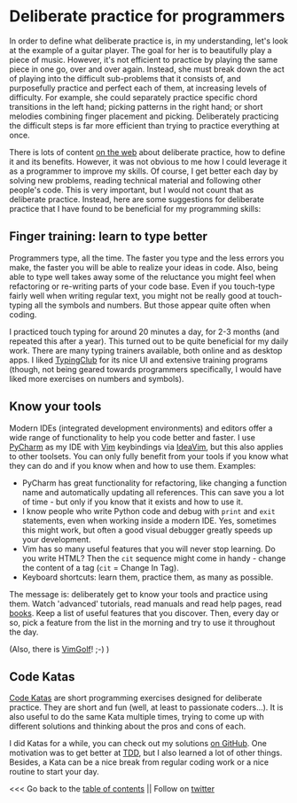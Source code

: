 # Deliberate practice for programmers

In order to define what deliberate practice is, in my understanding, let's look at the example of a guitar player.
The goal for her is to beautifully play a piece of music.
However, it's not efficient to practice by playing the same piece in one go, over and over again.
Instead, she must break down the act of playing into the difficult sub-problems that it consists of, 
and purposefully practice and perfect each of them, at increasing levels of difficulty.
For example, she could separately practice specific chord transitions in the left hand;
picking patterns in the right hand; or short melodies combining finger placement and picking.
Deliberately practicing the difficult steps is far more efficient than trying to practice everything at once.

There is lots of content [on the web](https://duckduckgo.com/?t=ffab&q=deliberate+practice)
about deliberate practice, how to define it and its benefits.
However, it was not obvious to me how I could leverage it as a programmer to improve my skills.
Of course, I get better each day by solving new problems, reading technical material and following other people's code.
This is very important, but I would not count that as deliberate practice.
Instead, here are some suggestions for deliberate practice that I have found to be beneficial for my programming skills:


## Finger training: learn to type better

Programmers type, all the time.
The faster you type and the less errors you make, the faster you will be able to realize your ideas in code.
Also, being able to type well takes away some of the reluctance you might feel when refactoring or re-writing
parts of your code base.
Even if you touch-type fairly well when writing regular text, you might not be really good at touch-typing all the symbols
and numbers. But those appear quite often when coding. 

I practiced touch typing for around 20 minutes a day, for 2-3 months (and repeated this after a year).
This turned out to be quite beneficial for my daily work.
There are many typing trainers available, both online and as desktop apps.
I liked [TypingClub](https://www.typingclub.com/) for its nice UI and extensive training programs
(though, not being geared towards programmers specifically, I would have liked more exercises on numbers and symbols).


## Know your tools

Modern IDEs (integrated development environments) and editors offer a wide range of functionality to help you code better and faster.
I use [PyCharm](https://www.jetbrains.com/pycharm/) as my IDE with [Vim](https://www.vim.org/) keybindings via [IdeaVim](https://plugins.jetbrains.com/plugin/164-ideavim),
but this also applies to other toolsets.
You can only fully benefit from your tools if you know what they can do and if you know when and how to use them.
Examples:

* PyCharm has great functionality for refactoring, like changing a function name and automatically updating all references.
  This can save you a lot of time - but only if you know that it exists and how to use it.
* I know people who write Python code and debug with ``print`` and ``exit`` statements, even when working inside a modern IDE.
  Yes, sometimes this might work, but often a good visual debugger greatly speeds up your development.
* Vim has so many useful features that you will never stop learning. Do you write HTML? Then the ``cit`` sequence might
  come in handy - change the content of a tag (``cit`` = Change In Tag). 
* Keyboard shortcuts: learn them, practice them, as many as possible.
  
The message is: deliberately get to know your tools and practice using them.
Watch 'advanced' tutorials, read manuals and read help pages, read [books](https://pragprog.com/book/dnvim/practical-vim).
Keep a list of useful features that you discover.
Then, every day or so, pick a feature from the list in the morning and try to use it throughout the day.

(Also, there is [VimGolf](https://www.vimgolf.com)! ;-) )


## Code Katas

[Code Katas](http://codekata.com/) are short programming exercises designed for deliberate practice.
They are short and fun (well, at least to passionate coders...).
It is also useful to do the same Kata multiple times, trying to come up with different solutions and thinking 
about the pros and cons of each.

I did Katas for a while, you can check out my solutions [on GitHub](https://github.com/ehansis/dojo).
One motivation was to get better at [TDD](https://en.wikipedia.org/wiki/Test-driven_development), 
but I also learned a lot of other things.
Besides, a Kata can be a nice break from regular coding work or a nice routine to start your day.

<<< Go back to the [table of contents](../README.md) || Follow on [twitter](https://twitter.com/EberhardHansis)
